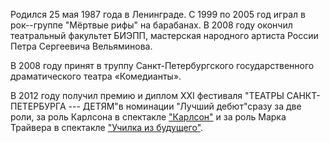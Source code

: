 Родился 25 мая 1987 года в Ленинграде. С 1999 по 2005 год играл в рок--группе "Мёртвые рифы" на барабанах. В 2008 году окончил театральный факультет БИЭПП, мастерская народного артиста России Петра Сергеевича Вельяминова.


В 2008 году принят в труппу Санкт-Петербургского государственного драматического театра «Комедианты».


В 2012 году получил премию и диплом ХХI фестиваля "ТЕАТРЫ САНКТ-ПЕТЕРБУРГА --- ДЕТЯМ"в номинации "Лучший дебют"сразу за две роли, за роль Карлсона в спектакле ["Карлсон"][0] и за роль Марка Трайвера в спектакле ["Училка из будущего"][1].

[0]: ../../performance/karlson "Карлсон"
[1]: ../../performance/uchilka-iz-buduschego "Училка из будущего"